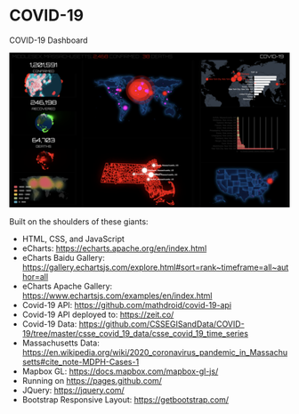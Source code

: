 # COVID-19
COVID-19 Dashboard

![COVID-19 Dashboard](screenshot/covid-19-ivancampos-2020-4-05.png)

Built on the shoulders of these giants: 
* HTML, CSS, and JavaScript
* eCharts: https://echarts.apache.org/en/index.html
* eCharts Baidu Gallery: https://gallery.echartsjs.com/explore.html#sort=rank~timeframe=all~author=all
* eCharts Apache Gallery: https://www.echartsjs.com/examples/en/index.html
* Covid-19 API: https://github.com/mathdroid/covid-19-api
* Covid-19 API deployed to: https://zeit.co/
* Covid-19 Data: https://github.com/CSSEGISandData/COVID-19/tree/master/csse_covid_19_data/csse_covid_19_time_series
* Massachusetts Data: https://en.wikipedia.org/wiki/2020_coronavirus_pandemic_in_Massachusetts#cite_note-MDPH-Cases-1
* Mapbox GL: https://docs.mapbox.com/mapbox-gl-js/
* Running on https://pages.github.com/
* JQuery: https://jquery.com/
* Bootstrap Responsive Layout: https://getbootstrap.com/ 



